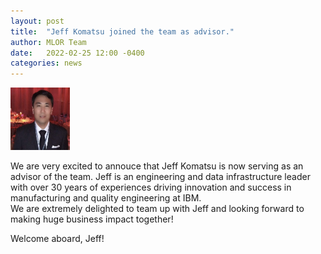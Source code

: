 ```yaml
---
layout: post
title:  "Jeff Komatsu joined the team as advisor."
author: MLOR Team
date:   2022-02-25 12:00 -0400
categories: news
---
```

<style>
.center {
  display: block;
  margin-left: auto;
  margin-right: auto;
  width: 50%;
}
img {
  border radius: 8px;
}
</style>
<script src="https://kit.fontawesome.com/7812f4f196.js" crossorigin="anonymous"></script>

<img src="/teampics/jeff.png" class="rounded-corners" alt="am" width=95 height=100>

We are very excited to annouce that Jeff Komatsu <a href="https://www.linkedin.com/in/jeff-komatsu-215541b2/"><i class="fab fa-linkedin"></i></a> is now serving as an advisor of the team. Jeff is an engineering and data infrastructure leader with over 30 years of experiences driving innovation and success in manufacturing and quality engineering at IBM.<br/>
We are extremely delighted to team up with Jeff and looking forward to making huge business impact together!

Welcome aboard, Jeff!